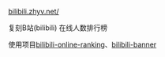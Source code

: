 [bilibili.zhyv.net/](https://bilibili.zhyv.net/)

复刻B站(bilibili) 在线人数排行榜

使用项目[bilibili-online-ranking](https://github.com/nbt0/bilibili-online-ranking)、[bilibili-banner](https://github.com/palxiao/bilibili-banner)

